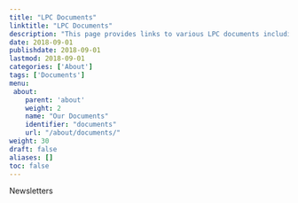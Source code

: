 ```yaml
---
title: "LPC Documents"
linktitle: "LPC Documents"
description: "This page provides links to various LPC documents including our constitution, minutes of meetings and newsletters."
date: 2018-09-01
publishdate: 2018-09-01
lastmod: 2018-09-01
categories: ['About']
tags: ['Documents']
menu:
 about:
    parent: 'about'
    weight: 2
    name: "Our Documents"
    identifier: "documents"
    url: "/about/documents/"
weight: 30
draft: false
aliases: []
toc: false
---
```


Newsletters